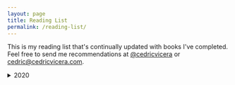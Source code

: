 ```yaml
---
layout: page
title: Reading List
permalink: /reading-list/
---
```

This is my reading list that's continually updated with books I've completed. Feel free to send me recommendations at [@cedricvicera](https://twitter.com/cedricvicera) or [cedric@cedricvicera.com](mailto:cedric@cedricvicera.com).

<details>
<summary>2020</summary>
<section id="categories" markdown="1">
1. *The Burnout Society* ∙ Byung-Chul Han
2. *Dialogues on Ethical Vegetarianism* ∙ Michael Huemer
3. *American Psycho* ∙ Bret Easton Ellis
4. *Science Since Babylon* ∙ Derek de Solla Price
5. *The Latinos of Asia: How Filipino Americans Break the Rules of Race* ∙ Anthony Christian Ocampo
6. *Average is Over: Powering America Beyond the Age of the Great Stagnation* ∙ Tyler Cowen
7. *The Physics of Wall Street: A Brief History of Predicting the Unpredictable* ∙ James Owen Weatherall
8. *Good Work If You Can Get It: How to Succeed in Academia* ∙ Jason Brennan
9. *The American Challenge* ∙ Jean-Jacques Servan-Schreiber
10. *Why Not Capitalism?* ∙ Jason Brennan
11. *The Misinformation Age: How False Beliefs Spread* ∙ Cailin O'Connor & James Owen Weatherall
12. *Has the West Lost It?: A Provocation* ∙ Kishore Mahbubani
13. *Every Love Story Is a Ghost Story: A Life of David Foster Wallace* ∙ D. T. Max
14. *Hillbilly Elegy: A Memoir of a Family and Culture in Crisis* ∙ J. D. Vance
15. *The Decadent Society: How We Became the Victims of Our Own Success* ∙ Ross Douthat
16. *Uncanny Valley: A Memoir* ∙ Anna Wiener
17. *So Good They Can't Ignore You: Why Skills Trump Passion in the Quest for Work You Love* ∙ Cal Newport
18. *Cracks in the Ivory Tower: The Moral Mess of Higher Education* ∙ Jason Brennan & Phillip Magness
19. *Based Deleuze: The Reactionary Leftism of Gilles Deleuze* ∙ Justin Murphy
</section>
</details>
